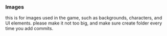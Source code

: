 ### Images

this is for images used in the game, such as backgrounds, characters, and UI elements.
please make it not too big, and make sure create folder every time you add commits.
